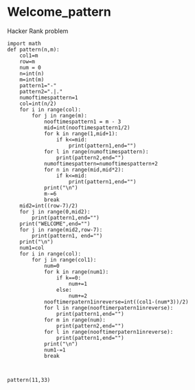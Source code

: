 # Welcome_pattern
Hacker Rank problem



    import math
    def pattern(n,m):
        col1=m
        row=m
        num = 0
        n=int(n)
        m=int(m)
        pattern1="-"
        pattern2=".|."
        numoftimespattern=1
        col=int(n/2)
        for i in range(col):
            for j in range(m):
                nooftimespattern1 = m - 3
                mid=int(nooftimespattern1/2)
                for k in range(1,mid+1):
                    if k<=mid:
                        print(pattern1,end="")
                for l in range(numoftimespattern):
                    print(pattern2,end="")
                numoftimespattern=numoftimespattern+2
                for n in range(mid,mid*2):
                    if k<=mid:
                        print(pattern1,end="")
                print("\n")
                m-=6
                break
        mid2=int((row-7)/2)
        for j in range(0,mid2):
            print(pattern1,end="")
        print("WELCOME",end="")
        for j in range(mid2,row-7):
            print(pattern1, end="")
        print("\n")
        num1=col
        for i in range(col):
            for j in range(col1):
                num=0
                for k in range(num1):
                    if k==0:
                        num+=1
                    else:
                        num+=2
                nooftimerpatern1inreverse=int((col1-(num*3))/2)
                for l in range(nooftimerpatern1inreverse):
                    print(pattern1,end="")
                for m in range(num):
                    print(pattern2,end="")
                for l in range(nooftimerpatern1inreverse):
                    print(pattern1,end="")
                print("\n")
                num1-=1
                break
    
    
    
    pattern(11,33)

